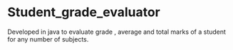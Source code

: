 # Student_grade_evaluator
Developed in java to evaluate grade , average and total marks of a student for any number of subjects.
